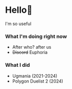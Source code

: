# Hello👋

I'm so useful 

### What I'm doing right now
- After who? after us
- ~~Discord~~ Euphoria
### What I did
- Ugmania (2021-2024)
- Polygon Duelist 2 (2024)
<!--


- 🔭 I’m currently working on ...
- 🌱 I’m currently learning ...
- 👯 I’m looking to collaborate on ...
- 🤔 I’m looking for help with ...
- 💬 Ask me about ...
- 📫 How to reach me: ...
- 😄 Pronouns: ...
- ⚡ Fun fact: ...
-->
